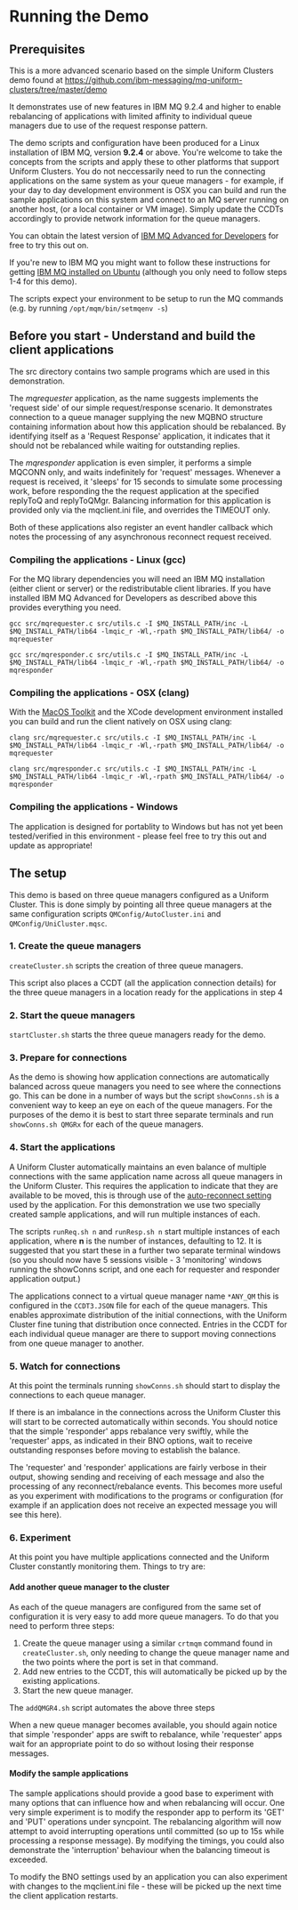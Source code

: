 # Running the Demo

## Prerequisites

This is a more advanced scenario based on the simple Uniform Clusters demo found at https://github.com/ibm-messaging/mq-uniform-clusters/tree/master/demo 

It demonstrates use of new features in IBM MQ 9.2.4 and higher to enable rebalancing of applications with limited affinity to individual queue managers due to use of the request response pattern.

The demo scripts and configuration have been produced for a Linux installation of IBM MQ, version **9.2.4** or above. You're welcome to take the concepts from the scripts and apply these to other platforms that support Uniform Clusters.  You do not neccessarily need to run the connecting applications on the same system as your queue managers - for example, if your day to day development environment is OSX you can build and run the sample applications on this system and connect to an MQ server running on another host, (or a local container or VM image).  Simply update the CCDTs accordingly to provide network information for the queue managers.

You can obtain the latest version of [IBM MQ Advanced for Developers](https://developer.ibm.com/articles/mq-downloads/#get-a-queue-manager-mq-server) for free to try this out on.

If you're new to IBM MQ you might want to follow these instructions for getting [IBM MQ installed on Ubuntu](https://developer.ibm.com/tutorials/mq-connect-app-queue-manager-ubuntu/) (although you only need to follow steps 1-4 for this demo).

The scripts expect your environment to be setup to run the MQ commands (e.g. by running `/opt/mqm/bin/setmqenv -s`)

## Before you start - Understand and build the client applications

The src directory contains two sample programs which are used in this demonstration.

The *mqrequester* application, as the name suggests implements the 'request side' of our simple request/response scenario. It demonstrates connection to a queue manager supplying the new MQBNO structure containing information about how this application should be rebalanced.  By identifying itself as a 'Request Response' application, it indicates that it should not be rebalanced while waiting for outstanding replies.

The *mqresponder* application is even simpler, it performs a simple MQCONN only, and waits indefinitely for 'request' messages.  Whenever a request is received, it 'sleeps' for 15 seconds to simulate some processing work, before responding the the request application at the specified replyToQ and replyToQMgr.  Balancing information for this application is provided only via the mqclient.ini file, and overrides the TIMEOUT only.

Both of these applications also register an event handler callback which notes the processing of any asynchronous reconnect request received.

### Compiling the applications - Linux (gcc)

For the MQ library dependencies you will need an IBM MQ installation (either client or server) or the redistributable client libraries. If you have installed IBM MQ Advanced for Developers as described above this provides everything you need.

`gcc src/mqrequester.c src/utils.c -I $MQ_INSTALL_PATH/inc -L $MQ_INSTALL_PATH/lib64 -lmqic_r -Wl,-rpath $MQ_INSTALL_PATH/lib64/ -o mqrequester`

`gcc src/mqresponder.c src/utils.c -I $MQ_INSTALL_PATH/inc -L $MQ_INSTALL_PATH/lib64 -lmqic_r -Wl,-rpath $MQ_INSTALL_PATH/lib64/ -o mqresponder`

### Compiling the applications - OSX (clang)

With the [MacOS Toolkit](https://developer.ibm.com/tutorials/mq-macos-dev/) and the XCode development environment installed you can build and run the client natively on OSX using clang:

`clang src/mqrequester.c src/utils.c -I $MQ_INSTALL_PATH/inc -L $MQ_INSTALL_PATH/lib64 -lmqic_r -Wl,-rpath $MQ_INSTALL_PATH/lib64/ -o mqrequester`

`clang src/mqresponder.c src/utils.c -I $MQ_INSTALL_PATH/inc -L $MQ_INSTALL_PATH/lib64 -lmqic_r -Wl,-rpath $MQ_INSTALL_PATH/lib64/ -o mqresponder`

### Compiling the applications - Windows

The application is designed for portablity to Windows but has not yet been tested/verified in this environment - please feel free to try this out and update as appropriate!

## The setup

This demo is based on three queue managers configured as a Uniform Cluster. This is done simply by pointing all three queue managers at the same configuration scripts `QMConfig/AutoCluster.ini` and `QMConfig/UniCluster.mqsc`.

### 1. Create the queue managers
`createCluster.sh` scripts the creation of three queue managers.

This script also places a CCDT (all the application connection details) for the three queue managers in a location ready for the applications in step 4

### 2. Start the queue managers
`startCluster.sh` starts the three queue managers ready for the demo.

### 3. Prepare for connections
As the demo is showing how application connections are automatically balanced across queue managers you need to see where the connections go. This can be done in a number of ways but the script `showConns.sh` is a convenient way to keep an eye on each of the queue managers. For the purposes of the demo it is best to start three separate terminals and run `showConns.sh QMGRx` for each of the queue managers.

### 4. Start the applications
A Uniform Cluster automatically maintains an even balance of multiple connections with the same application name across all queue managers in the Uniform Cluster. This requires the application to indicate that they are available to be moved, this is through use of the [auto-reconnect setting](https://www.ibm.com/support/knowledgecenter/SSFKSJ_9.1.0/com.ibm.mq.pla.doc/q132740_.htm) used by the application. For this demonstration we use two specially created sample applications, and will run multiple instances of each.

The scripts `runReq.sh n` and `runResp.sh n` start multiple instances of each application, where **n** is the number of instances, defaulting to 12.  It is suggested that you start these in a further two separate terminal windows (so you should now have 5 sessions visible - 3 'monitoring' windows running the showConns script, and one each for requester and responder application output.)

The applications connect to a virtual queue manager name `*ANY_QM` this is configured in the `CCDT3.JSON` file for each of the queue managers. This  enables approximate distribution of the initial connections, with the Uniform Cluster fine tuning that distribution once connected. Entries in the CCDT for each individual queue manager are there to support moving connections from one queue manager to another.

### 5. Watch for connections

At this point the terminals running `showConns.sh` should start to display the connections to each queue manager.

If there is an imbalance in the connections across the Uniform Cluster this will start to be corrected automatically within seconds.  You should notice that the simple 'responder' apps rebalance very swiftly, while the 'requester' apps, as indicated in their BNO options, wait to receive outstanding responses before moving to establish the balance.

The 'requester' and 'responder' applications are fairly verbose in their output, showing sending and receiving of each message and also the processing of any reconnect/rebalance events.  This becomes more useful as you experiment with modifications to the programs or configuration (for example if an application does not receive an expected message you will see this here).

### 6. Experiment

At this point you have multiple applications connected and the Uniform Cluster constantly monitoring them. Things to try are:

#### Add another queue manager to the cluster
As each of the queue managers are configured from the same set of configuration it is very easy to add more queue managers. To do that you need to perform three steps:

1. Create the queue manager using a similar `crtmqm` command found in `createCluster.sh`, only needing to change the queue manager name and the two points where the port is set in that command.
2. Add new entries to the CCDT, this will automatically be picked up by the existing applications.
3. Start the new queue manager.

The `addQMGR4.sh` script automates the above three steps

When a new queue manager becomes available, you should again notice that simple 'responder' apps are swift to rebalance, while 'requester' apps wait for an appropriate point to do so without losing their response messages.

#### Modify the sample applications

The sample applications should provide a good base to experiment with many options that can influence how and when rebalancing will occur.  One very simple experiment is to modify the responder app to perform its 'GET' and 'PUT' operations under syncpoint.  The rebalancing algorithm will now attempt to avoid interrupting operations until committed (so up to 15s while processing a response message).  By modifying the timings, you could also demonstrate the 'interruption' behaviour when the balancing timeout is exceeded.

To modify the BNO settings used by an application you can also experiment with changes to the mqclient.ini file - these will be picked up the next time the client application restarts.
